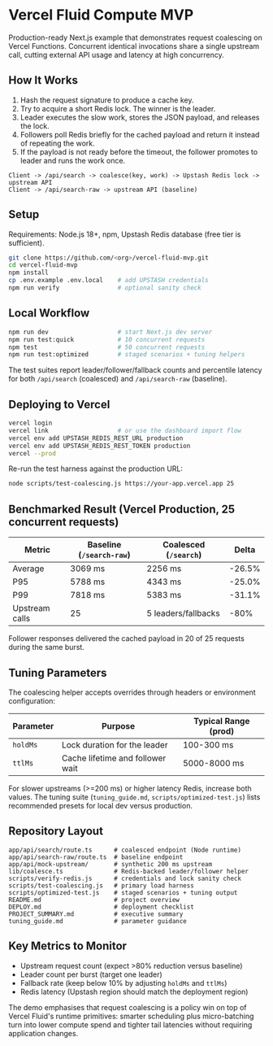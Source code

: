 # Vercel Fluid Compute MVP

Production-ready Next.js example that demonstrates request coalescing on Vercel Functions. Concurrent identical invocations share a single upstream call, cutting external API usage and latency at high concurrency.

## How It Works

1. Hash the request signature to produce a cache key.
2. Try to acquire a short Redis lock. The winner is the leader.
3. Leader executes the slow work, stores the JSON payload, and releases the lock.
4. Followers poll Redis briefly for the cached payload and return it instead of repeating the work.
5. If the payload is not ready before the timeout, the follower promotes to leader and runs the work once.

```
Client -> /api/search -> coalesce(key, work) -> Upstash Redis lock -> upstream API
Client -> /api/search-raw -> upstream API (baseline)
```

## Setup

Requirements: Node.js 18+, npm, Upstash Redis database (free tier is sufficient).

```bash
git clone https://github.com/<org>/vercel-fluid-mvp.git
cd vercel-fluid-mvp
npm install
cp .env.example .env.local    # add UPSTASH credentials
npm run verify                # optional sanity check
```

## Local Workflow

```bash
npm run dev                   # start Next.js dev server
npm run test:quick            # 10 concurrent requests
npm test                      # 50 concurrent requests
npm run test:optimized        # staged scenarios + tuning helpers
```

The test suites report leader/follower/fallback counts and percentile latency for both `/api/search` (coalesced) and `/api/search-raw` (baseline).

## Deploying to Vercel

```bash
vercel login
vercel link                   # or use the dashboard import flow
vercel env add UPSTASH_REDIS_REST_URL production
vercel env add UPSTASH_REDIS_REST_TOKEN production
vercel --prod
```

Re-run the test harness against the production URL:

```bash
node scripts/test-coalescing.js https://your-app.vercel.app 25
```

## Benchmarked Result (Vercel Production, 25 concurrent requests)

| Metric        | Baseline (`/search-raw`) | Coalesced (`/search`) | Delta  |
|---------------|---------------------------|------------------------|--------|
| Average       | 3069 ms                   | 2256 ms                | -26.5% |
| P95           | 5788 ms                   | 4343 ms                | -25.0% |
| P99           | 7818 ms                   | 5383 ms                | -31.1% |
| Upstream calls| 25                        | 5 leaders/fallbacks    | -80%   |

Follower responses delivered the cached payload in 20 of 25 requests during the same burst.

## Tuning Parameters

The coalescing helper accepts overrides through headers or environment configuration:

| Parameter | Purpose                              | Typical Range (prod) |
|-----------|--------------------------------------|----------------------|
| `holdMs`  | Lock duration for the leader         | 100-300 ms           |
| `ttlMs`   | Cache lifetime and follower wait     | 5000-8000 ms         |

For slower upstreams (>=200 ms) or higher latency Redis, increase both values. The tuning suite (`tuning_guide.md`, `scripts/optimized-test.js`) lists recommended presets for local dev versus production.

## Repository Layout

```
app/api/search/route.ts      # coalesced endpoint (Node runtime)
app/api/search-raw/route.ts  # baseline endpoint
app/api/mock-upstream/       # synthetic 200 ms upstream
lib/coalesce.ts              # Redis-backed leader/follower helper
scripts/verify-redis.js      # credentials and lock sanity check
scripts/test-coalescing.js   # primary load harness
scripts/optimized-test.js    # staged scenarios + tuning output
README.md                    # project overview
DEPLOY.md                    # deployment checklist
PROJECT_SUMMARY.md           # executive summary
tuning_guide.md              # parameter guidance
```

## Key Metrics to Monitor

- Upstream request count (expect >80% reduction versus baseline)
- Leader count per burst (target one leader)
- Fallback rate (keep below 10% by adjusting `holdMs` and `ttlMs`)
- Redis latency (Upstash region should match the deployment region)

The demo emphasises that request coalescing is a policy win on top of Vercel Fluid's runtime primitives: smarter scheduling plus micro-batching turn into lower compute spend and tighter tail latencies without requiring application changes.
